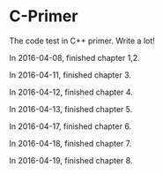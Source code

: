 # C-Primer
The code test in C++ primer.
Write a lot!

In 2016-04-08, finished chapter 1,2.

In 2016-04-11, finished chapter 3.

In 2016-04-12, finished chapter 4.

In 2016-04-13, finished chapter 5.

In 2016-04-17, finished chapter 6.

In 2016-04-18, finished chapter 7.

In 2016-04-19, finished chapter 8.
